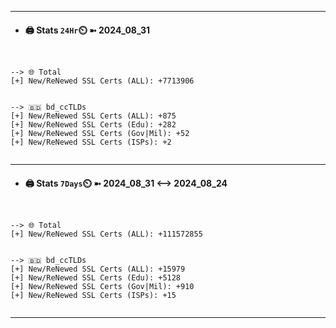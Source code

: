 

---
- #### 🖨️ **Stats** `24Hr`⏲️ ➼ 2024_08_31
```console


--> 🌐 Total
[+] New/ReNewed SSL Certs (ALL): +7713906


--> 🇧🇩 bd_ccTLDs
[+] New/ReNewed SSL Certs (ALL): +875
[+] New/ReNewed SSL Certs (Edu): +282
[+] New/ReNewed SSL Certs (Gov|Mil): +52
[+] New/ReNewed SSL Certs (ISPs): +2


```

---
- #### 🖨️ **Stats** `7Days`⏲️ ➼ 2024_08_31 <--> 2024_08_24
```console


--> 🌐 Total
[+] New/ReNewed SSL Certs (ALL): +111572855


--> 🇧🇩 bd_ccTLDs
[+] New/ReNewed SSL Certs (ALL): +15979
[+] New/ReNewed SSL Certs (Edu): +5128
[+] New/ReNewed SSL Certs (Gov|Mil): +910
[+] New/ReNewed SSL Certs (ISPs): +15


```

---

